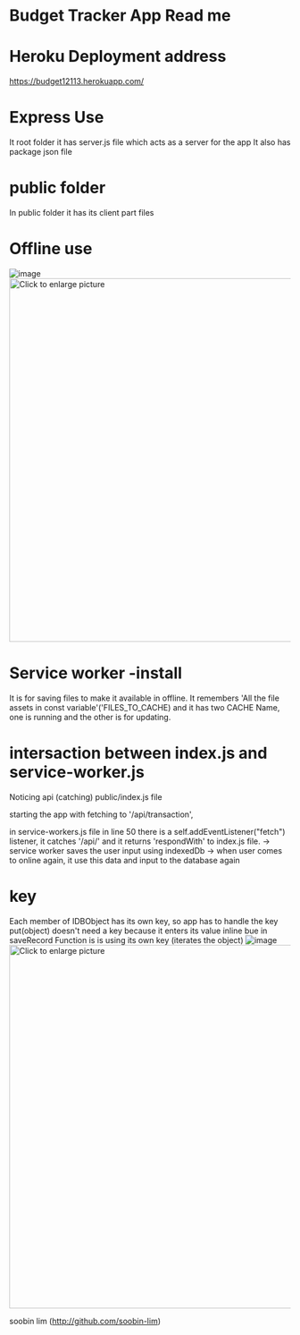 # Budget Tracker App Read me

# Heroku Deployment address
https://budget12113.herokuapp.com/

# Express Use
It root folder it has server.js file which acts as a server for the app
It also has package json file

# public folder
In public folder it has its client part files


# Offline use
![image](https://drive.google.com/file/d/1Eje2-GhD2W31Pr8A3fL6prqx6z1rw41X/å◊)
<a href="https://drive.google.com/uc?export=view&id=1Eje2-GhD2W31Pr8A3fL6prqx6z1rw41X"><img src="https://drive.google.com/uc?export=view&id=1Eje2-GhD2W31Pr8A3fL6prqx6z1rw41X" style="width: 650px; max-width: 100%; height: auto" title="Click to enlarge picture" /></a>


# Service worker -install 
It is for saving files to make it available in offline.
It remembers 'All the file assets in const variable'('FILES_TO_CACHE)
and it has two CACHE Name, one is running and the other is for updating.

# intersaction between index.js and service-worker.js
Noticing api (catching)
public/index.js file

starting the app with fetching to '/api/transaction',

in service-workers.js file in line 50 there is a self.addEventListener("fetch") listener,
it catches '/api/' and it returns 'respondWith' to index.js file.
  -> service worker saves the user input using indexedDb
  -> when user comes to online again, it use this data and input to the database again

# key
Each member of IDBObject has its own key, so app has to handle the key 
put(object) doesn't need a key because it enters its value inline
bue in saveRecord Function is is using its own key (iterates the object)
![image](https://drive.google.com/file/d/1B3q27LioY5cAzjUWexDK7dkAWMDE-c8Y/view?usp=sharing)
<a href="https://drive.google.com/uc?export=view&id=1B3q27LioY5cAzjUWexDK7dkAWMDE-c8Y"><img src="https://drive.google.com/uc?export=view&id=1B3q27LioY5cAzjUWexDK7dkAWMDE-c8Y" style="width: 650px; max-width: 100%; height: auto" title="Click to enlarge picture" /></a>

soobin lim (http://github.com/soobin-lim)